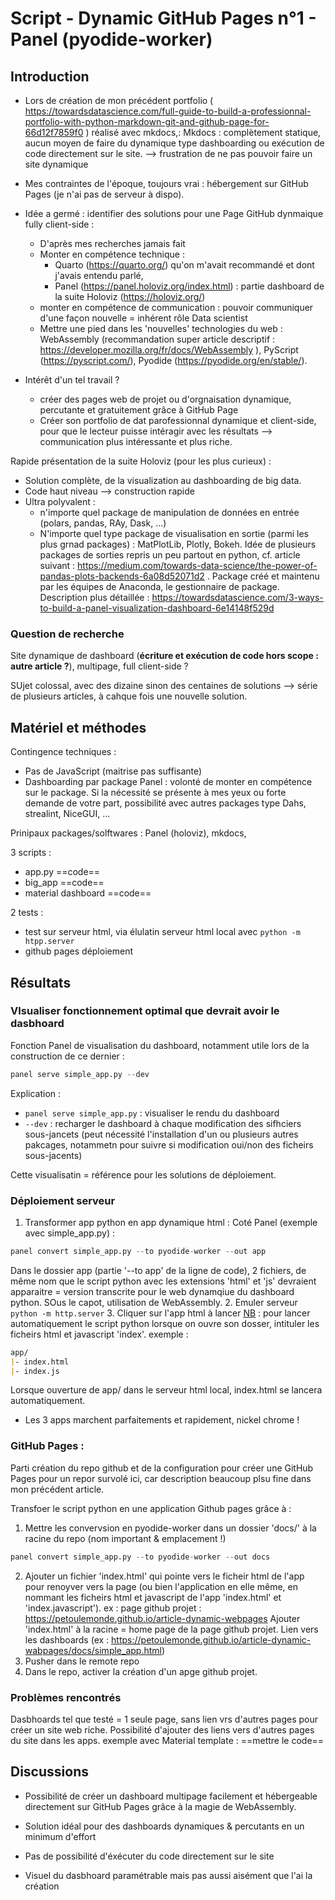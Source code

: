 # Script - Dynamic GitHub Pages n°1 - Panel (pyodide-worker)

## Introduction
- Lors de création de mon précédent portfolio ( https://towardsdatascience.com/full-guide-to-build-a-professionnal-portfolio-with-python-markdown-git-and-github-page-for-66d12f7859f0 ) réalisé avec mkdocs,: 
  Mkdocs : complètement statique, aucun moyen de faire du dynamique type dashboarding ou exécution de code directement sur le site. 
  --> frustration de ne pas pouvoir faire un site dynamique
- Mes contraintes de l'époque, toujours vrai : hébergement sur GitHub Pages (je n'ai pas de serveur à dispo).

- Idée a germé : identifier des solutions pour une Page GitHub dynmaique fully client-side : 
	- D'après mes recherches jamais fait
	- Monter en compétence technique : 
		- Quarto (https://quarto.org/) qu'on m'avait recommandé et dont j'avais entendu parlé, 
		- Panel (https://panel.holoviz.org/index.html) : partie dashboard de la suite Holoviz (https://holoviz.org/)
	- monter en compétence de communication : pouvoir communiquer d'une façon nouvelle = inhérent rôle Data scientist
	- Mettre une pied dans les 'nouvelles' technologies du web : WebAssembly (recommandation super article descriptif : https://developer.mozilla.org/fr/docs/WebAssembly ), PyScript (https://pyscript.com/), Pyodide (https://pyodide.org/en/stable/).

- Intérêt d'un tel travail ?
	- créer des pages web de projet ou d'orgnaisation dynamique, percutante et gratuitement grâce à GitHub Page
	- Créer son portfolio de dat parofessionnal dynamique et client-side, pour que le lecteur puisse intéragir avec les résultats --> communication plus intéressante et plus riche.

Rapide présentation de la suite Holoviz (pour les plus curieux) : 
- Solution complète, de la visualization au dashboarding de big data.
- Code haut niveau --> construction rapide
- Ultra polyvalent : 
	- n'importe quel package de manipulation de données en entrée (polars, pandas, RAy, Dask, ...) 
	- N'importe quel type package de visualisation en sortie (parmi les plus grnad packages) : MatPlotLib, Plotly, Bokeh.
Idée de plusieurs packages de sorties repris un peu partout en python, cf. article suivant : https://medium.com/towards-data-science/the-power-of-pandas-plots-backends-6a08d52071d2 .
Package créé et maintenu par les équipes de Anaconda, le gestionnaire de package.
Description plus détaillée : https://towardsdatascience.com/3-ways-to-build-a-panel-visualization-dashboard-6e14148f529d


### Question de recherche 
Site dynamique de dashboard (**écriture et exécution de code hors scope : autre article ?**), multipage, full client-side ?

SUjet colossal, avec des dizaine sinon des centaines de solutions --> série de plusieurs articles, à cahque fois une nouvelle solution.

## Matériel et méthodes
Contingence techniques : 
- Pas de JavaScript (maitrise pas suffisante)
- Dashboarding par package Panel : volonté de monter en compétence sur le package. Si la nécessité se présente à mes yeux ou forte demande de votre part, possibilité avec autres packages type Dahs, strealint, NiceGUI, ...

Prinipaux packages/solftwares : Panel (holoviz), mkdocs, 

3 scripts : 
- app.py 
==code==
- big_app
==code==
- material dashboard
==code==

2 tests : 
- test sur serveur html, via élulatin serveur html local avec `python -m htpp.server`
- github pages déploiement

## Résultats

### VIsualiser fonctionnement optimal que devrait avoir le dasbhoard
Fonction Panel de visualisation du dashboard, notamment utile lors de la construction de ce dernier : 
```python
panel serve simple_app.py --dev
```
Explication : 
- `panel serve simple_app.py` : visualiser le rendu du dashboard
- `--dev` : recharger le dashboard à chaque modification des sifhciers sous-jancets (peut nécessité l'installation d'un ou plusieurs autres pakcages, notammetn pour suivre si modification oui/non des ficheirs sous-jacents)

Cette visualisatin = référence pour les solutions de déploiement.

### Déploiement serveur
1. Transformer app python en app dynamique html : 
Coté Panel (exemple avec simple_app.py) : 
```python
panel convert simple_app.py --to pyodide-worker --out app
```
Dans le dossier app (partie '--to app' de la ligne de code), 2 fichiers, de même nom que le script python avec les extensions 'html' et 'js' devraient apparaitre = version transcrite pour le web dynamqiue du dashboard python. SOus le capot, utilisation de WebAssembly.
2. Emuler serveur `python -m http.server`
3. Cliquer sur l'app html à lancer
<u>NB</u> : pour lancer automatiquement le script python lorsque on ouvre son dosser, intituler les ficheirs html et javascript 'index'.
exemple : 
```markdown
app/
|- index.html
|- index.js
```
Lorsque ouverture de app/ dans le serveur html local, index.html se lancera automatiquement.

- Les 3 apps marchent parfaitements et rapidement, nickel chrome !

### GitHub Pages : 
Parti création du repo github et de la configuration pour créer une GitHub Pages pour un repor survolé ici, car description beaucoup plsu fine dans mon précédent article.

Transfoer le script python en une application Github pages grâce à : 
1. Mettre les convervsion en pyodide-worker dans un dossier 'docs/' à la racine du repo (nom important & emplacement !)
```python
panel convert simple_app.py --to pyodide-worker --out docs
```
2. Ajouter un fichier 'index.html' qui pointe vers le ficheir html de l'app pour renoyver vers la page (ou bien l'application en elle même, en nommant les ficheirs html et javascript de l'app 'index.html' et 'index.javascript').
ex : page github projet : https://petoulemonde.github.io/article-dynamic-webpages
Ajouter 'index.html' à la racine = home page de la page github projet. Lien vers les dashboards (ex : https://petoulemonde.github.io/article-dynamic-wabpages/docs/simple_app.html)
3. Pusher dans le remote repo
4. Dans le repo, activer la création d'un apge github projet.

### Problèmes rencontrés
Dasbhoards tel que testé = 1 seule page, sans lien vrs d'autres pages pour créer un site web riche.
Possibilité d'ajouter des liens vers d'autres pages du site dans les apps.
exemple avec Material template : 
==mettre le code==

## Discussions 
- Possibilité de créer un dashboard multipage facilement et hébergeable directement sur GitHub Pages grâce à la magie de WebAssembly.
- Solution idéal pour des dashboards dynamiques & percutants en un minimum d'effort

- Pas de possibilité d'éxécuter du code directement sur le site
- Visuel du dasbhoard paramétrable mais pas aussi aisément que l'ai la création
